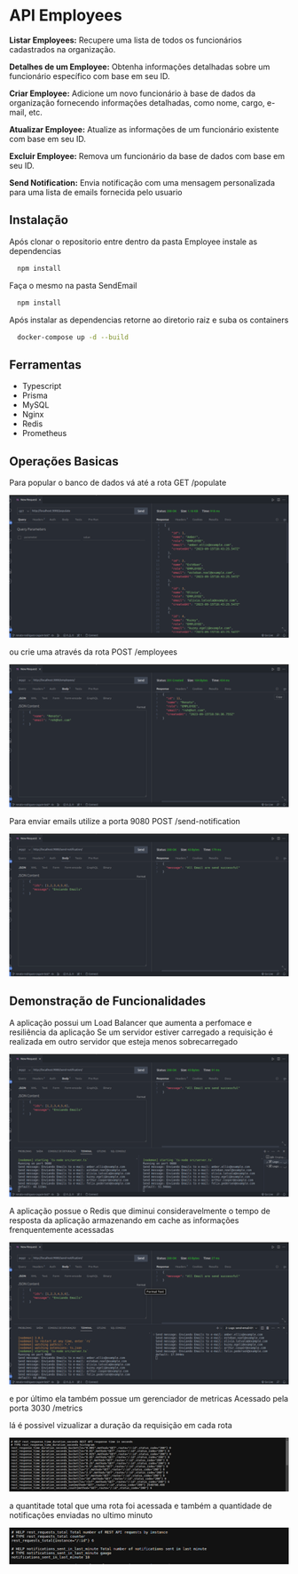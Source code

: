 
# API Employees

**Listar Employees:** Recupere uma lista de todos os funcionários cadastrados na organização.

**Detalhes de um Employee:** Obtenha informações detalhadas sobre um funcionário específico com base em seu ID.

**Criar Employee:** Adicione um novo funcionário à base de dados da organização fornecendo informações detalhadas, como nome, cargo, e-mail, etc.

**Atualizar Employee:** Atualize as informações de um funcionário existente com base em seu ID.

**Excluir Employee:** Remova um funcionário da base de dados com base em seu ID.

**Send Notification:** Envia notificação com uma mensagem personalizada para uma lista de emails fornecida pelo usuario

## Instalação

Após clonar o repositorio entre dentro da pasta Employee instale as dependencias 
```bash
  npm install 
```
Faça o mesmo na pasta SendEmail
```bash
  npm install 
```
Após instalar as dependencias retorne ao diretorio raiz e suba os containers
```bash
  docker-compose up -d --build 
```
## Ferramentas
* Typescript
* Prisma
* MySQL
* Nginx
* Redis
* Prometheus

## Operações Basicas

Para popular o banco de dados vá até a rota GET /populate

![Rota populate](imagens/PopulateRoute.png)

ou crie uma através da rota POST /employees

![Rota create](imagens/CreateRoute.png)

Para enviar emails utilize a porta 9080 POST /send-notification

![Rota send](imagens/SendRoute.png)

## Demonstração de Funcionalidades

A aplicação possui um Load Balancer que aumenta a perfomace e resiliência da aplicação
Se um servidor estiver carregado a requisição é realizada em outro servidor que esteja menos sobrecarregado

![Load Balancer](imagens/LoadBalancer.png)

A aplicação possue o Redis que diminui consideravelmente o tempo de resposta da aplicação armazenando em cache as informações frenquentemente acessadas

![Redis](imagens/Redis.png)

e por último ela também possue um gerenciador de metricas 
Acessado pela porta 3030 /metrics

lá é possivel vizualizar a duração da requisição em cada rota 

![Entrypoint response time](imagens/entrypointResponseTime.png)

a quantitade total que uma rota foi acessada e também a quantidade de notificações enviadas no ultimo minuto 

![Route acess](imagens/routeAcess.png)

